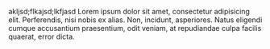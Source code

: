akljsd;flkajsd;lkfjasd
Lorem ipsum dolor sit amet, consectetur adipisicing elit. Perferendis, nisi nobis ex alias. Non, incidunt, asperiores. Natus eligendi cumque accusantium praesentium, odit veniam, at repudiandae culpa facilis quaerat, error dicta.
